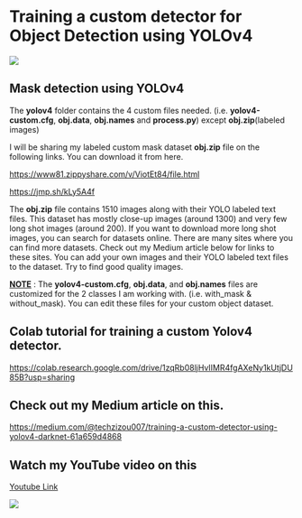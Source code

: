 # Training a custom detector for Object Detection using YOLOv4

![](yolov4-mask.gif)

## **Mask detection using YOLOv4**

The **yolov4** folder contains the 4 custom files needed. (i.e. **yolov4-custom.cfg**, **obj.data**, **obj.names** and **process.py**) except **obj.zip**(labeled images)

I will be sharing my labeled custom mask dataset **obj.zip** file on the following links. You can download it from here.

https://www81.zippyshare.com/v/ViotEt84/file.html

https://jmp.sh/kLy5A4f


The **obj.zip** file contains 1510 images along with their YOLO labeled text files. 
This dataset has mostly close-up images (around 1300) and very few long shot images (around 200). If you want to download more long shot images, you can search for datasets online. There are many sites where you can find more datasets. Check out my Medium article below for links to these sites. You can add your own images and their YOLO labeled text files to the dataset. Try to find good quality images.

**<ins>NOTE</ins>** : The **yolov4-custom.cfg**, **obj.data**, and **obj.names** files are customized for the 2 classes I am working with. (i.e. with_mask & without_mask). You can edit these files for your custom object dataset.




## Colab tutorial for training a custom Yolov4 detector. 

https://colab.research.google.com/drive/1zqRb08ljHvIIMR4fgAXeNy1kUtjDU85B?usp=sharing

## Check out my Medium article on this.

https://medium.com/@techzizou007/training-a-custom-detector-using-yolov4-darknet-61a659d4868

## Watch my YouTube video on this 

[Youtube Link](https://www.youtube.com)


![](video2.gif)





